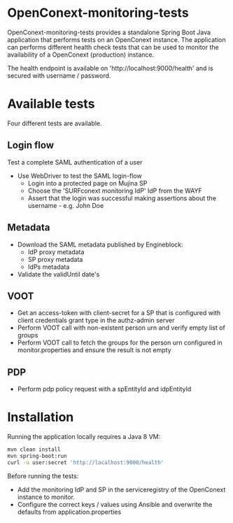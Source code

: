 OpenConext-monitoring-tests
===========================

OpenConext-monitoring-tests provides a standalone Spring Boot Java application that performs tests on an OpenConext instance. 
The application can performs different health check tests that can be used to monitor the availability of a OpenConext (production) instance. 

The health endpoint is available on 'http://localhost:9000/health' and is secured with username / password.

Available tests
===============
Four different tests are available.

Login flow
----------
Test a complete SAML authentication of a user

- Use WebDriver to test the SAML login-flow
  - Login into a protected page on Mujina SP
  - Choose the 'SURFconext monitoring IdP' IdP from the WAYF
  - Assert that the login was successful making assertions about the username - e.g. John Doe

Metadata
--------
- Download the SAML metadata published by Engineblock:
  - IdP proxy metadata
  - SP proxy metadata
  - IdPs metadata
- Validate the validUntil date's

VOOT
---
- Get an access-token with client-secret for a SP that is configured with client credentials grant type in the authz-admin server
- Perform VOOT call with non-existent person urn and verify empty list of groups
- Perform VOOT call to fetch the groups for the person urn configured in monitor.properties and ensure the result is not empty

PDP
---
- Perform pdp policy request with a spEntityId and idpEntityId

Installation
============
Running the application locally requires a Java 8 VM:

```bash
mvn clean install
mvn spring-boot:run
curl -u user:secret 'http://localhost:9000/health'
```

Before running the tests:

* Add the monitoring IdP and SP in the serviceregistry of the OpenConext instance to monitor. 
* Configure the correct keys / values using Ansible and overwrite the defaults from application.properties


